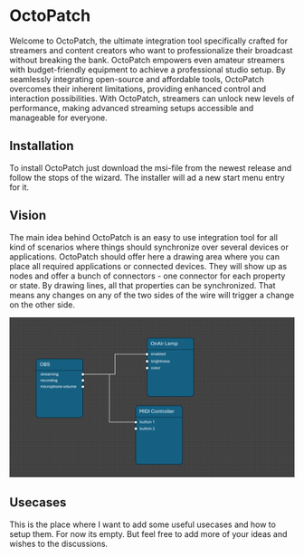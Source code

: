 # OctoPatch

Welcome to OctoPatch, the ultimate integration tool specifically crafted for streamers and content creators who want to professionalize their broadcast without breaking the bank. OctoPatch empowers even amateur streamers with budget-friendly equipment to achieve a professional studio setup. By seamlessly integrating open-source and affordable tools, OctoPatch overcomes their inherent limitations, providing enhanced control and interaction possibilities. With OctoPatch, streamers can unlock new levels of performance, making advanced streaming setups accessible and manageable for everyone.

## Installation

To install OctoPatch just download the msi-file from the newest release and follow the stops of the wizard. The installer will ad a new start menu entry for it.

## Vision

The main idea behind OctoPatch is an easy to use integration tool for all kind of scenarios where things should synchronize over several devices or applications. OctoPatch should offer here a drawing area where you can place all required applications or connected devices. They will show up as nodes and offer a bunch of connectors - one connector for each property or state. By drawing lines, all that properties can be synchronized. That means any changes on any of the two sides of the wire will trigger a change on the other side.

![OctoPatch Vision](img/example.png)

## Usecases

This is the place where I want to add some useful usecases and how to setup them. For now its empty. But feel free to add more of your ideas and wishes to the discussions.
